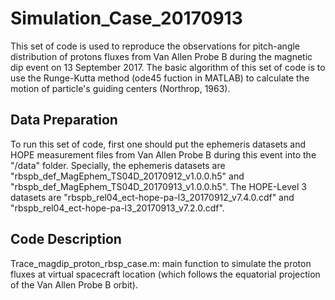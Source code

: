 # Simulation_Case_20170913
This set of code is used to reproduce the observations for pitch-angle distribution of protons fluxes from Van Allen Probe B during the magnetic dip event on 13 September 2017. The basic algorithm of this set of code is to use the Runge-Kutta method (ode45 fuction in MATLAB) to calculate the motion of particle's guiding centers (Northrop, 1963).

Data Preparation
-----------
To run this set of code, first one should put the ephemeris datasets and HOPE measurement files from Van Allen Probe B during this event into the "/data" folder. Specially, the ephemeris datasets are "rbspb_def_MagEphem_TS04D_20170912_v1.0.0.h5" and "rbspb_def_MagEphem_TS04D_20170913_v1.0.0.h5". The HOPE-Level 3 datasets are "rbspb_rel04_ect-hope-pa-l3_20170912_v7.4.0.cdf" and "rbspb_rel04_ect-hope-pa-l3_20170913_v7.2.0.cdf".

Code Description
------
Trace_magdip_proton_rbsp_case.m: main function to simulate the proton fluxes at virtual spacecraft location (which follows the equatorial projection of the Van Allen Probe B orbit).
